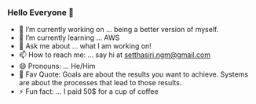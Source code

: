 ### Hello Everyone 👋

- 🔭 I’m currently working on ... being a better version of myself.
- 🌱 I’m currently learning ... AWS
- 💬 Ask me about ... what I am working on!
- 📫 How to reach me: ... say hi at setthasiri.ngm@gmail.com
- 😄 Pronouns: ... He/Him
- 💁 Fav Quote: Goals are about the results you want to achieve. Systems are about the processes that lead to those results.
- ⚡ Fun fact: ... I paid 50$ for a cup of coffee


